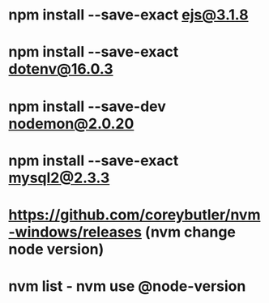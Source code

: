 # npm install --save-exact ejs@3.1.8

# npm install --save-exact dotenv@16.0.3

# npm install --save-dev nodemon@2.0.20

# npm install --save-exact mysql2@2.3.3

# https://github.com/coreybutler/nvm-windows/releases (nvm change node version)

# nvm list - nvm use @node-version

<!-- ======= Connection Pool Pattern  -->
<!-- https://github.com/sidorares/node-mysql2 -->
<!-- https://sidorares.github.io/node-mysql2/docs#using-connection-pools  -->

<!-- git rm --cached package-lock.json -->
